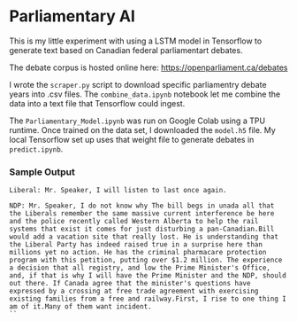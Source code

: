 # Parliamentary AI

This is my little experiment with using a LSTM model in Tensorflow to generate text based on Canadian federal parliamentart debates. 

The debate corpus is hosted online here: https://openparliament.ca/debates

I wrote the `scraper.py` script to download specific parliamentry debate years into .csv files. The `combine_data.ipynb` notebook let me combine the data into a text file that Tensorflow could ingest. 

The `Parliamentary_Model.ipynb` was run on Google Colab using a TPU runtime. Once trained on the data set, I downloaded the `model.h5` file. My local Tensorflow set up uses that weight file to generate debates in `predict.ipynb`.

### Sample Output

```
Liberal: Mr. Speaker, I will listen to last once again.

NDP: Mr. Speaker, I do not know why The bill begs in unada all that the Liberals remember the same massive current interference be here and the police recently called Western Alberta to help the rail systems that exist it comes for just disturbing a pan-Canadian.Bill would add a vacation site that really lost. He is understanding that the Liberal Party has indeed raised true in a surprise here than millions yet no action. He has the criminal pharmacare protection program with this petition, putting over $1.2 million. The experience a decision that all registry, and low the Prime Minister's Office, and, if that is why I will have the Prime Minister and the NDP, should out there. If Canada agree that the minister's questions have expressed by a crossing at free trade agreement with exercising existing families from a free and railway.First, I rise to one thing I am of it.Many of them want incident.
``




